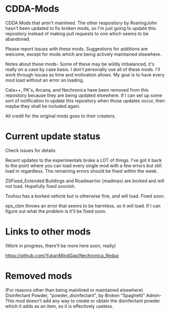 # CDDA-Mods
CDDA Mods that aren't mainlined.
The other respository by RoaringJohn hasn't been updated to fix broken mods, so I'm just going to update this repository instead of making pull requests to one which seems to be abandoned.

Please report issues with these mods. Suggestions for additions are welcome, except for mods which are being actively maintained elsewhere.


Notes about these mods-
Some of these may be wildly imbalanced, it's really on a case by case basis. I don't personally use all of these mods. I'll work through issues as time and motivation allows. My goal is to have every mod load without an error on loading. 



Cata++, PK's, Arcana, and Nechronica have been removed from this repository because they are being updated elsewhere. If I can set up some sort of notification to update this repository when those updates occur, then maybe they shall be included again.

All credit for the original mods goes to their creators.

# Current update status
Check issues for details

Recent updates to the experimentals broke a LOT of things. I've got it back to the point where you can load every single mod with a few errors but still load in regardless. The remaining errors should be fixed within the week.

ZSFixed_Extended Buildings and Roadwarrior (madmax) are borked and will not load. Hopefully fixed soonish.

Touhou has a borked vehicle but is otherwise fine, and will load. Fixed soon.

eps_cbm throws an error that seems to be harmless, so it will load. If I can figure out what the problem is it'll be fixed soon.

# Links to other mods
(Work in progress, there'll be more here soon, really)

https://github.com/YukariMindGap/Nechronica_Redux

# Removed mods
(For reasons other than being mainlined or maintained elsewhere)
Disinfectant Powder, "powder_disinfectant", by Broken "Spaghetti" Admin- This mod doesn't add any way to create or obtain the disinfectant powder which it adds as an item, so it is effectively useless.
